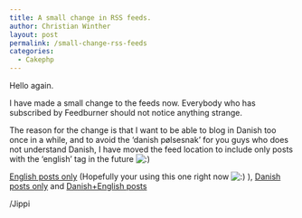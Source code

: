```yaml
---
title: A small change in RSS feeds.
author: Christian Winther
layout: post
permalink: /small-change-rss-feeds
categories:
  - Cakephp
---
```

Hello again.

I have made a small change to the feeds now. Everybody who has subscribed by Feedburner should not notice anything strange.

The reason for the change is that I want to be able to blog in Danish too once in a while, and to avoid the &#8216;danish pølsesnak&#8217; for you guys who does not understand Danish, I have moved the feed location to include only posts with the &#8216;english&#8217; tag in the future <img src='http://www.cakephp.nu/wp-includes/images/smilies/icon_smile.gif' alt=':)' class='wp-smiley' /> 

[English posts only][1] (Hopefully your using this one right now <img src='http://www.cakephp.nu/wp-includes/images/smilies/icon_smile.gif' alt=':)' class='wp-smiley' /> ), [Danish posts only][2] and [Danish+English posts][3]

/Jippi

 [1]: http://feeds.feedburner.com/CakephpnuBlog
 [2]: http://feeds.feedburner.com/CakephpnuBlogDanish
 [3]: http://feeds.feedburner.com/cakephp/all
